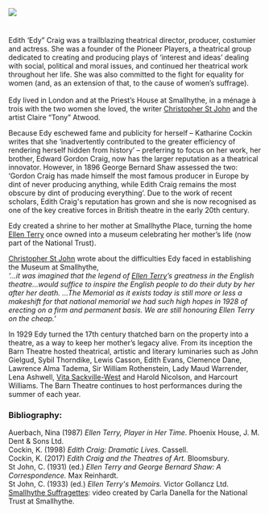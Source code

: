 <a href="https://beta.kent-maps.online"><img src="https://beta.kent-maps.online/juncture/ve-button.png"></a>
<param ve-config title="Edith “Edy” Craig (9 December 1869 – 27 March 1947)" author="Carla Danella" layout="vtl" banner="https://upload.wikimedia.org/wikipedia/commons/5/52/Smallhythe_Place%2C_Kent_1.jpg">

<param ve-entity eid="Q107325931" aliases="Priest’s House">
<param ve-entity eid="Q7543679" aliases="Barn Theatre">
<param ve-entity eid="Q7543679" aliases="museum">
<param ve-entity eid="Q7543679" aliases="Smallhythe Place">
<param ve-entity eid="Q3486845" aliases="SmallHythe">

#

Edith ‘Edy” Craig was a trailblazing theatrical director, producer, costumier and actress. She was a founder of the Pioneer Players, a theatrical group dedicated to creating and producing plays of ‘interest and ideas’ dealing with social, political and moral issues, and continued her theatrical work throughout her life. She was also committed to the fight for equality for women (and, as an extension of that, to the cause of women’s suffrage).
<br><br>
Edy lived in London and at the Priest’s House at Smallhythe, in a ménage à trois with the two women she loved, the writer [Christopher St John](/20c/20c-st-john-biography) 
and the artist Claire “Tony” Atwood.
<param ve-image url="https://upload.wikimedia.org/wikipedia/commons/4/4c/Edith_Ailsa_Geraldine_Craig%2C_1895.jpg" label="Edith Craig" attribution="Alfred Ellis (active 1884-1899), Public domain, via Wikimedia Commons">
<param ve-map center="Q107325931" zoom="10">
<param ve-map center="Q3486845" zoom="10">

Because Edy eschewed fame and publicity for herself – Katharine Cockin writes that she ‘inadvertently contributed to the greater efficiency of rendering herself hidden from history’  – preferring to focus on her work, her brother, Edward Gordon Craig, now has the larger reputation as a theatrical innovator. However, in 1896 George Bernard Shaw assessed the two: ‘Gordon Craig has made himself the most famous producer in Europe by dint of never producing anything, while Edith Craig remains the most obscure by dint of producing everything’.  Due to the work of recent scholars, Edith Craig's reputation has grown and she is now recognised as one of the key creative forces in British theatre in the early 20th century.
<param ve-image url="https://upload.wikimedia.org/wikipedia/commons/d/d3/George_Bernard_Shaw_1909.jpg" label="George Bernard Shaw, 1909" attribution="Unknown author, Public domain, via Wikimedia Commons">


Edy created a shrine to her mother at Smallhythe Place, turning the home [Ellen Terry](/20c/20c-terry-biography) once owned into a museum celebrating her mother’s life (now part of the National Trust). 
<param ve-image url="https://upload.wikimedia.org/wikipedia/commons/2/23/Smallhythe_Place_2_%284907965156%29.jpg" label="Smallhythe Place, Museum" attribution=" Tony Hisgett from Birmingham, UK, CC BY 2.0, via Wikimedia Commons">
<param ve-map center="Q7543679" zoom="10">
<param ve-map center="Q7543679" zoom="10">

[Christopher St John](/20c/20c-st-john-biography) wrote about the difficulties Edy faced in establishing the Museum at Smallhythe,   
_‘...it was imagined that the legend of [Ellen Terry](/20c/20c-terry-biography)’s greatness in the English theatre...would suffice to inspire the English people to do their duty by her after her death. …The Memorial as it exists today is still more or less a makeshift for that national memorial we had such high hopes in 1928 of erecting on a firm and permanent basis. We are still honouring Ellen Terry on the cheap.’_ 
<param ve-image url="https://upload.wikimedia.org/wikipedia/commons/4/41/Miss_Ellen_Terry_a11044.jpg" label="Miss Ellen Terry c. 1902-1912" attribution="Lallie Charles, Public domain, via Wikimedia Commons">

In 1929 Edy turned the 17th century thatched barn on the property into a theatre, as a way to keep her mother’s legacy alive. From its inception the Barn Theatre hosted theatrical, artistic and literary luminaries such as John Gielgud, Sybil Thorndike, Lewis Casson, Edith Evans, Clemence Dane, Lawrence Alma Tadema, Sir William Rothenstein, Lady Maud Warrender, Lena Ashwell, [Vita Sackville-West](/20c/20c-sackville-west-biography) and Harold Nicolson, and Harcourt Williams. The Barn Theatre continues to host performances during the summer of each year. 
<param ve-image url="https://upload.wikimedia.org/wikipedia/commons/c/ce/Thatched_Barn_Theatre_-_geograph.org.uk_-_1276161.jpg" label="Thatched Barn Theatre" attribution="JThomas / Thatched Barn Theatre">
<param ve-map center="Q7543679" zoom="10">

### Bibliography:

Auerbach, Nina (1987) _Ellen Terry, Player in Her Time._ Phoenix House, J. M. Dent & Sons Ltd.  
Cockin, K. (1998) _Edith Craig: Dramatic Lives._ Cassell.  
Cockin, K. (2017) _Edith Craig and the Theatres of Art._ Bloomsbury.  
St John, C. (1931) (ed.) _Ellen Terry and George Bernard Shaw: A Correspondence._ Max Reinhardt.    
St John, C. (1933) (ed.) _Ellen Terry's Memoirs._ Victor Gollancz Ltd.   
[Smallhythe Suffragettes](https://vimeo.com/393665654): video created by Carla Danella for the National Trust at Smallhythe.
